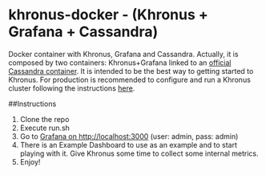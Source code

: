 khronus-docker - (Khronus + Grafana + Cassandra)
======

Docker container with Khronus, Grafana and Cassandra. Actually, it is composed by two containers: Khronus+Grafana linked to an [official Cassandra container](https://hub.docker.com/_/cassandra/). It is intended to be the best way to getting started to Khronus. For production is recommended to configure and run a Khronus cluster following the instructions [here](https://github.com/Searchlight/khronus#installation).

##Instructions

1. Clone the repo
2. Execute run.sh
3. Go to [Grafana on http://localhost:3000](http://localhost:3000) (user: admin, pass: admin)
4. There is an Example Dashboard to use as an example and to start playing with it. Give Khronus some time to collect some internal metrics.
5. Enjoy!

